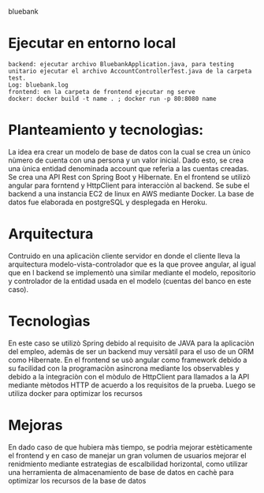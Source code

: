 bluebank

# Ejecutar en entorno local
```
backend: ejecutar archivo BluebankApplication.java, para testing unitario ejecutar el archivo AccountControllerTest.java de la carpeta test.
Log: bluebank.log
frontend: en la carpeta de frontend ejecutar ng serve
docker: docker build -t name . ; docker run -p 80:8080 name
```
# Planteamiento y tecnologìas:
La idea era crear un modelo de base de datos con la cual se crea un ùnico nùmero de cuenta con una persona y un valor inicial. Dado esto, se crea una ùnica entidad denominada account que referìa a las cuentas creadas. Se crea una API Rest con Spring Boot y Hibernate. En el frontend se utilizò angular para forntend y HttpClient para interacciòn al backend. Se sube el backend a una instancia EC2 de linux en AWS mediante Docker. La base de datos fue elaborada en postgreSQL y desplegada en Heroku.

# Arquitectura
Contruido en una aplicaciòn cliente servidor en donde el cliente lleva la arquitectura modelo-vista-controlador que es la que provee angular, al igual que en l backend se implementò una similar mediante el modelo, repositorio y controlador de la entidad usada en el modelo (cuentas del banco en este caso).

# Tecnologìas
En este caso se utilizò Spring debido al requisito de JAVA para la aplicaciòn del empleo, ademàs de ser un backend muy versàtil para el uso de un ORM como Hibernate. En el frontend se usò angular como framework debido a su facilidad con la programaciòn asìncrona mediante los observables y debido a la integraciòn con el mòdulo de HttpClient para llamados a la API mediante mètodos HTTP de acuerdo a los requisitos de la prueba. Luego se utiliza docker para optimizar los recursos

# Mejoras
En dado caso de que hubiera màs tiempo, se podrìa mejorar estèticamente el frontend y en caso de manejar un gran volumen de usuarios mejorar el renidmiento mediante estrategias de escalbilidad horizontal, como utilizar una herramienta de almacenamiento de base de datos en cachè para optimizar los recursos de la base de datos
